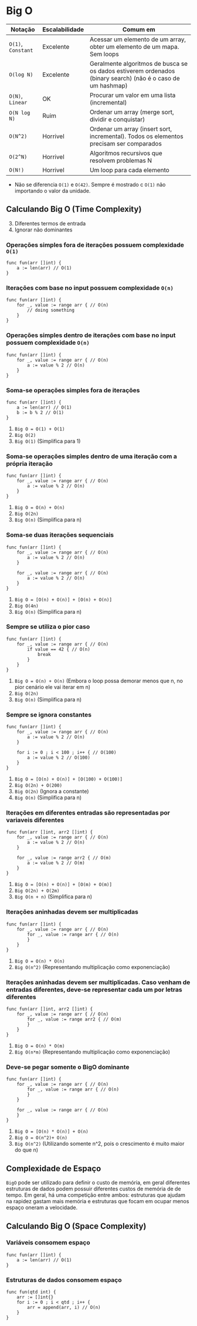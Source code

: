 # Big O

| Notação | Escalabilidade | Comum em |
|---|---|---|
| `O(1)`, `Constant` | Excelente | Acessar um elemento de um array, obter um elemento de um mapa. Sem loops |
| `O(log N)`| Excelente | Geralmente algoritmos de busca se os dados estiverem ordenados (binary search) (não é o caso de um hashmap) |
| `O(N)`, `Linear`| OK | Procurar um valor em uma lista (incremental) |
| `O(N log N)`| Ruim | Ordenar um array (merge sort, dividir e conquistar) |
| `O(N^2)`| Horrivel | Ordenar um array (insert sort, incremental). Todos os elementos precisam ser comparados |
| `O(2^N)`| Horrivel | Algoritmos recursivos que resolvem problemas N |
| `O(N!)`| Horrivel | Um loop para cada elemento |

* Não se diferencia `O(1)` e `O(42)`. Sempre é mostrado c `O(1)` não importando o valor da unidade. 

## Calculando Big O (Time Complexity)
  
3. Diferentes termos de entrada
4. Ignorar não dominantes

### Operações simples fora de iterações possuem complexidade `O(1)`
```golang
func fun(arr []int) {
	a := len(arr) // O(1)
}
```

### Iterações com base no input possuem complexidade `O(n)`
```golang
func fun(arr []int) {
	for _, value := range arr { // O(n) 
		// doing something 
	}
}
```

### Operações simples dentro de iterações com base no input possuem complexidade `O(n)`
```golang
func fun(arr []int) {
	for _, value := range arr { // O(n) 
		a := value % 2 // O(n)
	}
}
```

### Soma-se operações simples fora de iterações
```golang
func fun(arr []int) {
	a := len(arr) // O(1)
	b := b % 2 // O(1)
}
```

1. `Big O = O(1) + O(1)`
2. `Big O(2)`
3. `Big O(1)` (Simplifica para 1)

### Soma-se operações simples dentro de uma iteração com a própria iteração
```golang
func fun(arr []int) {
	for _, value := range arr { // O(n) 
		a := value % 2 // O(n)
	}
}
```

1. `Big O = O(n) + O(n)`
2. `Big O(2n)`
3. `Big O(n)` (Simplifica para n)

### Soma-se duas iterações sequenciais
```golang
func fun(arr []int) {
	for _, value := range arr { // O(n) 
		a := value % 2 // O(n)
	}
	
	for _, value := range arr { // O(n) 
		a := value % 2 // O(n)
	}
}
```

1. `Big O = [O(n) + O(n)] + [O(n) + O(n)]`
2. `Big O(4n)`
3. `Big O(n)` (Simplifica para n)

### Sempre se utiliza o pior caso
```golang
func fun(arr []int) {
	for _, value := range arr { // O(n)
		if value == 42 { // O(n) 
			break
		}   
	}
}
```

1. `Big O = O(n) + O(n)` (Embora o loop possa demorar menos que n, no pior cenário ele vai iterar em n)
2. `Big O(2n)`
3. `Big O(n)` (Simplifica para n)

### Sempre se ignora constantes
```golang
func fun(arr []int) {
	for _, value := range arr { // O(n) 
		a := value % 2 // O(n)
	}
	
	for i := 0 ; i < 100 ; i++ { // O(100) 
		a := value % 2 // O(100)
	}
}
``` 

1. `Big O = [O(n) + O(n)] + [O(100) + O(100)]`
2. `Big O(2n) + O(200)`
3. `Big O(2n)` (Ignora a constante)
4. `Big O(n)` (Simplifica para n)

### Iterações em diferentes entradas são representadas por variaveis diferentes
```golang
func fun(arr []int, arr2 []int) {
	for _, value := range arr { // O(n) 
		a := value % 2 // O(n)
	}
	
	for _, value := range arr2 { // O(m) 
		a := value % 2 // O(m) 
	}
}
```

1. `Big O = [O(n) + O(n)] + [O(m) + O(m)]`
2. `Big O(2n) + O(2m)`
3. `Big O(n + n)` (Simplifica para n)

### Iterações aninhadas devem ser multiplicadas
```golang
func fun(arr []int) {
	for _, value := range arr { // O(n) 
		for _, value := range arr { // O(n)
		}
	}
}
```

1. `Big O = O(n) * O(n)`
2. `Big O(n^2)` (Representando multiplicação como exponenciação)

### Iterações aninhadas devem ser multiplicadas. Caso venham de entradas diferentes, deve-se representar cada um por letras diferentes
```golang
func fun(arr []int, arr2 []int) {
	for _, value := range arr { // O(n) 
		for _, value := range arr2 { // O(m)
		}
	}
}
```

1. `Big O = O(n) * O(m)`
2. `Big O(n*m)` (Representando multiplicação como exponenciação)

### Deve-se pegar somente o BigO dominante
```golang
func fun(arr []int) {
	for _, value := range arr { // O(n) 
		for _, value := range arr { // O(n)
		}
	}
	
	for _, value := range arr { // O(n)
	}
}
```

1. `Big O = [O(n) * O(n)] + O(n)`
2. `Big O = O(n^2)+ O(n)`
3. `Big O(n^2)` (Utilizando somente n^2, pois o crescimento é muito maior do que n)

## Complexidade de Espaço

`BigO` pode ser utilizado para definir o custo de memória, em geral diferentes estruturas de dados podem possuir diferentes
custos de memória de de tempo. Em geral, há uma competição entre ambos: estruturas que ajudam na rapidez gastam mais memória e
estruturas que focam em ocupar menos espaço oneram a velocidade.

## Calculando Big O (Space Complexity)

### Variáveis consomem espaço
```golang
func fun(arr []int) {
	a := len(arr) // O(1)
}
```

### Estruturas de dados consomem espaço
```golang
func fun(qtd int) {
	arr := []int{}
	for i := 0 ; i < qtd ; i++ { 
		arr = append(arr, i) // O(n)
	}
}
```